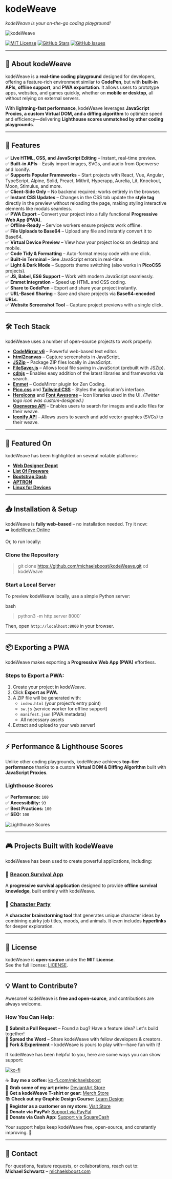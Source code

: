 
# **kodeWeave**

_kodeWeave is your on-the-go coding playground!_

![kodeWeave](https://raw.githubusercontent.com/michaelsboost/kodeWeave/main/imgs/screenshot.png)

[![MIT License](https://img.shields.io/github/license/michaelsboost/kodeWeave)](LICENSE) [![GitHub Stars](https://img.shields.io/github/stars/michaelsboost/kodeWeave)](https://github.com/michaelsboost/kodeWeave/stargazers) [![GitHub Issues](https://img.shields.io/github/issues/michaelsboost/kodeWeave)](https://github.com/michaelsboost/kodeWeave/issues)

----------

## **🚀 About kodeWeave**

kodeWeave is a **real-time coding playground** designed for developers, offering a feature-rich environment similar to **CodePen**, but with **built-in APIs**, **offline support**, and **PWA exportation**. It allows users to prototype apps, websites, and games quickly, whether on **mobile or desktop**, all without relying on external servers.

With **lightning-fast performance**, kodeWeave leverages **JavaScript Proxies, a custom Virtual DOM, and a diffing algorithm** to optimize speed and efficiency—delivering **Lighthouse scores unmatched by other coding playgrounds**.

----------

## **🌟 Features**

✅ **Live HTML, CSS, and JavaScript Editing** – Instant, real-time preview.  
✅ **Built-in APIs** – Easily import images, SVGs, and audio from Openverse and Iconify.  
✅ **Supports Popular Frameworks** – Start projects with React, Vue, Angular, TypeScript, Alpine, Solid, Preact, Mithril, Hyperapp, Aurelia, Lit, Knockout, Moon, Stimulus, and more.  
✅ **Client-Side Only** – No backend required; works entirely in the browser.  
✅ **Instant CSS Updates** – Changes in the CSS tab update the **style tag** directly in the preview without reloading the page, making styling interactive elements like modals seamless.  
✅ **PWA Export** – Convert your project into a fully functional **Progressive Web App (PWA)**.  
✅ **Offline-Ready** – Service workers ensure projects work offline.  
✅ **File Uploads to Base64** – Upload any file and instantly convert it to Base64.  
✅ **Virtual Device Preview** – View how your project looks on desktop and mobile.  
✅ **Code Tidy & Formatting** – Auto-format messy code with one click.  
✅ **Built-in Terminal** – See JavaScript errors in real-time.  
✅ **Light & Dark Mode** – Supports theme switching (also works in **PicoCSS** projects).  
✅ **JS, Babel, ES6 Support** – Work with modern JavaScript seamlessly.  
✅ **Emmet Integration** – Speed up HTML and CSS coding.  
✅ **Share to CodePen** – Export and share your project instantly.  
✅ **URL-Based Sharing** – Save and share projects via **Base64-encoded URLs**.  
✅ **Website Screenshot Tool** – Capture project previews with a single click.

----------

## **🛠️ Tech Stack**

kodeWeave uses a number of open-source projects to work properly:

-   **[CodeMirror v6](http://codemirror.net/)** – Powerful web-based text editor.
-   **[html2canvas](https://html2canvas.hertzen.com/)** – Capture screenshots in JavaScript.
-   **[JSZip](https://stuk.github.io/jszip/)** – Package ZIP files locally in JavaScript.
-   **[FileSaver.js](https://github.com/eligrey/FileSaver.js/)** – Allows local file saving in JavaScript (prebuilt with JSZip).
-   **[cdnjs](https://cdnjs.com/api)** – Enables easy addition of the latest libraries and frameworks via search.
-   **[Emmet](http://emmet.io/)** – CodeMirror plugin for Zen Coding.
-   **[Pico.css](https://picocss.com/)** and **[Tailwind CSS](https://tailwindcss.com/)** – Styles the application’s interface.
-   **[HeroIcons](https://heroicons.com/)** and **[Font Awesome](https://fontawesome.com/)** – Icon libraries used in the UI. _(Twitter logo icon was custom-designed.)_
-   **[Openverse API](https://docs.openverse.org/api/guides/documentation.html)** – Enables users to search for images and audio files for their weave.
-   **[Iconify API](https://iconify.design/docs/api/)** – Allows users to search and add vector graphics (SVGs) to their weave.

----------

## **📰 Featured On**

kodeWeave has been highlighted on several notable platforms:

- [**Web Designer Depot**](https://www.webdesignerdepot.com/5-essential-open-source-tools-for-web-designers/)  
- [**List Of Freeware**](https://listoffreeware.com/free-open-source-dreamweaver-alternative-software-windows/)  
- [**Bootstrap Dash**](https://www.bootstrapdash.com/blog/codepen-alternatives)  
- [**APTRON**](https://aptronnoida.in/blog/essential-open-source-tools-for-web-designers/)  
- [**Linux for Devices**](https://www.linuxfordevices.com/tutorials/linux/adobe-dreamweaver-alternatives)  

----------

## **📥 Installation & Setup**

kodeWeave is **fully web-based** – no installation needed. Try it now:  
➡️ [kodeWeave Online](https://michaelsboost.com/kodeWeave/go)

Or, to run locally:

### **Clone the Repository**

> git clone 
> https://github.com/michaelsboost/kodeWeave.git 
> cd kodeWeave` 

### **Start a Local Server**

To preview kodeWeave locally, use a simple Python server:

bash

> python3 -m http.server 8000` 

Then, open `http://localhost:8000` in your browser.

----------

## **📦 Exporting a PWA**

kodeWeave makes exporting a **Progressive Web App (PWA)** effortless.

### **Steps to Export a PWA:**

1.  Create your project in kodeWeave.
2.  Click **Export as PWA**.
3.  A ZIP file will be generated with:
    -   `index.html` (your project’s entry point)
    -   `sw.js` (service worker for offline support)
    -   `manifest.json` (PWA metadata)
    -   All necessary assets
4.  Extract and upload to your web server!

----------

## **⚡ Performance & Lighthouse Scores**

Unlike other coding playgrounds, kodeWeave achieves **top-tier performance** thanks to a custom **Virtual DOM & Diffing Algorithm** built with **JavaScript Proxies**.

### **Lighthouse Scores**

✅ **Performance:** `100`  
✅ **Accessibility:** `93`  
✅ **Best Practices:** `100`  
✅ **SEO:** `100`

![Lighthouse Scores](https://raw.githubusercontent.com/michaelsboost/kodeWeave/main/imgs/lighthouse.png)

----------

## **🎮 Projects Built with kodeWeave**

kodeWeave has been used to create powerful applications, including:

### **🎯 [Beacon Survival App](https://michaelsboost.com/Beacon)**

A **progressive survival application** designed to provide **offline survival knowledge**, built entirely with kodeWeave.

### **🎲 [Character Party](https://michaelsboost.com/Character-Party)**

A **character brainstorming tool** that generates unique character ideas by combining quirky job titles, moods, and animals. It even includes **hyperlinks** for deeper exploration.

----------

## **📜 License**

kodeWeave is **open-source** under the **MIT License**.  
See the full license: [LICENSE](https://github.com/michaelsboost/kodeWeave/blob/main/LICENSE).

----------

## **💡 Want to Contribute?**

Awesome! kodeWeave is **free and open-source**, and contributions are always welcome.

### **How You Can Help:**

🔹 **Submit a Pull Request** – Found a bug? Have a feature idea? Let's build together!  
🔹 **Spread the Word** – Share kodeWeave with fellow developers & creators.  
🔹 **Fork & Experiment** – kodeWeave is yours to play with—have fun with it!

If kodeWeave has been helpful to you, here are some ways you can show support:

[![ko-fi](https://storage.ko-fi.com/cdn/useruploads/d666bcdd-8d38-47d4-b78b-018d4b726d48.png)](https://ko-fi.com/michaelsboost)

☕ **Buy me a coffee:** [ko-fi.com/michaelsboost](http://ko-fi.com/michaelsboost)  
🎨 **Grab some of my art prints:** [DeviantArt Store](https://deviantart.com/michaelsboost/prints)  
👕 **Get a kodeWeave T-shirt or gear:** [Merch Store](https://michaelsboost.com/gear)  
📚 **Check out my Graphic Design Course:** [Learn Design](https://michaelsboost.com/graphicdesign)  
🛒 **Register as a customer on my store:** [Visit Store](https://michaelsboost.com/store)  
💙 **Donate via PayPal:** [Support via PayPal](https://michaelsboost.com/donate)  
💸 **Donate via Cash App:** [Support via SquareCash](https://cash.me/$michaelsboost)

Your support helps keep kodeWeave free, open-source, and constantly improving. 🚀

----------

## **📧 Contact**

For questions, feature requests, or collaborations, reach out to:  
**Michael Schwartz** – [michaelsboost.com](https://michaelsboost.com/)